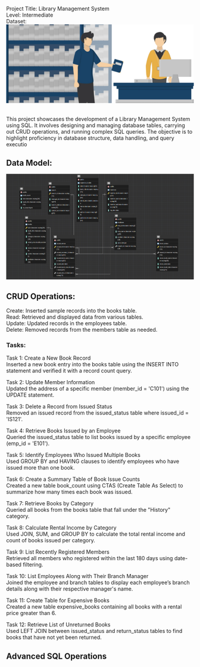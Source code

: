 
Project Title: Library Management System <br/>
Level: Intermediate <br/>
Dataset:  <br/>
![Page](https://github.com/Shriyaak/Library-Management-System/blob/116937053f30d865d6f32a9382698e592bb098d6/Screenshot%202025-04-19%20224918.png)

<br/>
This project showcases the development of a Library Management System using SQL. It involves designing and managing database tables, carrying out CRUD operations, and running complex SQL queries. The objective is to highlight proficiency in database structure, data handling, and query executio

## Data Model: 
![Model](https://github.com/Shriyaak/Library-Management-System/blob/116937053f30d865d6f32a9382698e592bb098d6/Data%20Model.png)
## CRUD Operations:  
Create: Inserted sample records into the books table. <br/>
Read: Retrieved and displayed data from various tables. <br/>
Update: Updated records in the employees table. <br/>
Delete: Removed records from the members table as needed. <br/> 

### Tasks: 

Task 1: Create a New Book Record <br/> 
Inserted a new book entry into the books table using the INSERT INTO statement and verified it with a record count query. <br/> 

Task 2: Update Member Information <br/> 
Updated the address of a specific member (member_id = 'C101') using the UPDATE statement. <br/> 

Task 3: Delete a Record from Issued Status <br/> 
Removed an issued record from the issued_status table where issued_id = 'IS121'. <br/> 

Task 4: Retrieve Books Issued by an Employee <br/> 
Queried the issued_status table to list books issued by a specific employee (emp_id = 'E101'). <br/> 

Task 5: Identify Employees Who Issued Multiple Books <br/> 
Used GROUP BY and HAVING clauses to identify employees who have issued more than one book. <br/> 

Task 6: Create a Summary Table of Book Issue Counts <br/> 
Created a new table book_count using CTAS (Create Table As Select) to summarize how many times each book was issued. <br/> 

Task 7: Retrieve Books by Category <br/> 
Queried all books from the books table that fall under the "History" category. <br/> 

Task 8: Calculate Rental Income by Category <br/> 
Used JOIN, SUM, and GROUP BY to calculate the total rental income and count of books issued per category. <br/> 

Task 9: List Recently Registered Members <br/> 
Retrieved all members who registered within the last 180 days using date-based filtering. <br/> 

Task 10: List Employees Along with Their Branch Manager <br/> 
Joined the employee and branch tables to display each employee’s branch details along with their respective manager's name. <br/> 

Task 11: Create Table for Expensive Books <br/> 
Created a new table expensive_books containing all books with a rental price greater than 6. <br/> 

Task 12: Retrieve List of Unreturned Books <br/> 
Used LEFT JOIN between issued_status and return_status tables to find books that have not yet been returned. <br/>  

## Advanced SQL Operations
